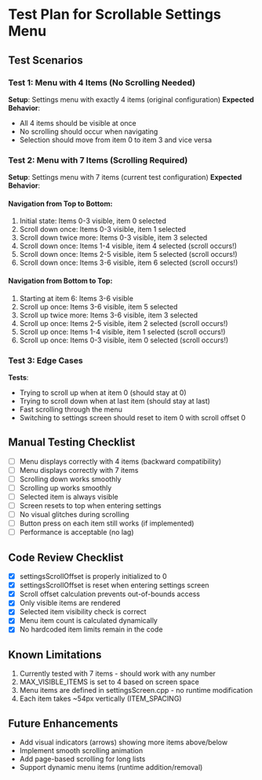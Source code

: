 # Test Plan for Scrollable Settings Menu

## Test Scenarios

### Test 1: Menu with 4 Items (No Scrolling Needed)
**Setup**: Settings menu with exactly 4 items (original configuration)
**Expected Behavior**:
- All 4 items should be visible at once
- No scrolling should occur when navigating
- Selection should move from item 0 to item 3 and vice versa

### Test 2: Menu with 7 Items (Scrolling Required)
**Setup**: Settings menu with 7 items (current test configuration)
**Expected Behavior**:

#### Navigation from Top to Bottom:
1. Initial state: Items 0-3 visible, item 0 selected
2. Scroll down once: Items 0-3 visible, item 1 selected
3. Scroll down twice more: Items 0-3 visible, item 3 selected
4. Scroll down once: Items 1-4 visible, item 4 selected (scroll occurs!)
5. Scroll down once: Items 2-5 visible, item 5 selected (scroll occurs!)
6. Scroll down once: Items 3-6 visible, item 6 selected (scroll occurs!)

#### Navigation from Bottom to Top:
1. Starting at item 6: Items 3-6 visible
2. Scroll up once: Items 3-6 visible, item 5 selected
3. Scroll up twice more: Items 3-6 visible, item 3 selected
4. Scroll up once: Items 2-5 visible, item 2 selected (scroll occurs!)
5. Scroll up once: Items 1-4 visible, item 1 selected (scroll occurs!)
6. Scroll up once: Items 0-3 visible, item 0 selected (scroll occurs!)

### Test 3: Edge Cases
**Tests**:
- Trying to scroll up when at item 0 (should stay at 0)
- Trying to scroll down when at last item (should stay at last)
- Fast scrolling through the menu
- Switching to settings screen should reset to item 0 with scroll offset 0

## Manual Testing Checklist

- [ ] Menu displays correctly with 4 items (backward compatibility)
- [ ] Menu displays correctly with 7 items
- [ ] Scrolling down works smoothly
- [ ] Scrolling up works smoothly
- [ ] Selected item is always visible
- [ ] Screen resets to top when entering settings
- [ ] No visual glitches during scrolling
- [ ] Button press on each item still works (if implemented)
- [ ] Performance is acceptable (no lag)

## Code Review Checklist

- [x] settingsScrollOffset is properly initialized to 0
- [x] settingsScrollOffset is reset when entering settings screen
- [x] Scroll offset calculation prevents out-of-bounds access
- [x] Only visible items are rendered
- [x] Selected item visibility check is correct
- [x] Menu item count is calculated dynamically
- [x] No hardcoded item limits remain in the code

## Known Limitations

1. Currently tested with 7 items - should work with any number
2. MAX_VISIBLE_ITEMS is set to 4 based on screen space
3. Menu items are defined in settingsScreen.cpp - no runtime modification
4. Each item takes ~54px vertically (ITEM_SPACING)

## Future Enhancements

- Add visual indicators (arrows) showing more items above/below
- Implement smooth scrolling animation
- Add page-based scrolling for long lists
- Support dynamic menu items (runtime addition/removal)
